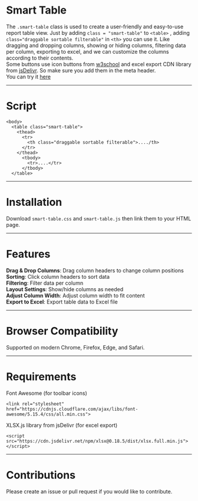 # Smart Table

The ```.smart-table``` class is used to create a user-friendly and easy-to-use report table view. Just by adding ```class = "smart-table"``` to ```<table>``` , adding ```class="draggable sortable filterable"``` in ```<th>``` you can use it. Like dragging and dropping columns, showing or hiding columns, filtering data per column, exporting to excel, and we can customize the columns according to their contents.<br>Some buttons use icon buttons from [w3school](http://w3schools.com/icons/) and excel export CDN library from [jsDelivr](https://www.jsdelivr.com/). So make sure you add them in the meta header.<br>
You can try it [here](https://galihkar.github.io/smart-table/index.html)

--------------------------------------
# Script
```
<body>
  <table class="smart-table">
    <thead>
      <tr>
        <th class="draggable sortable filterable">..../th>
      </tr>
    </thead>
      <tbody>
        <tr>....</tr>
      </tbody>
  </table>
```
--------------------------------------
# Installation
Download `smart-table.css` and `smart-table.js` then link them to your HTML page.

--------------------------------------
# Features
**Drag & Drop Columns**: Drag column headers to change column positions<br>
**Sorting**: Click column headers to sort data<br>
**Filtering**: Filter data per column<br>
**Layout Settings**: Show/hide columns as needed<br>
**Adjust Column Width**: Adjust column width to fit content<br>
**Export to Excel**: Export table data to Excel file<br>

--------------------------------------
# Browser Compatibility
Supported on modern Chrome, Firefox, Edge, and Safari.

--------------------------------------
# Requirements
Font Awesome (for toolbar icons)<br>
```
<link rel="stylesheet" href="https://cdnjs.cloudflare.com/ajax/libs/font-awesome/5.15.4/css/all.min.css">
```
XLSX.js library from jsDelivr (for excel export)
```
<script src="https://cdn.jsdelivr.net/npm/xlsx@0.18.5/dist/xlsx.full.min.js"></script>
```

--------------------------------------
# Contributions
Please create an issue or pull request if you would like to contribute.
